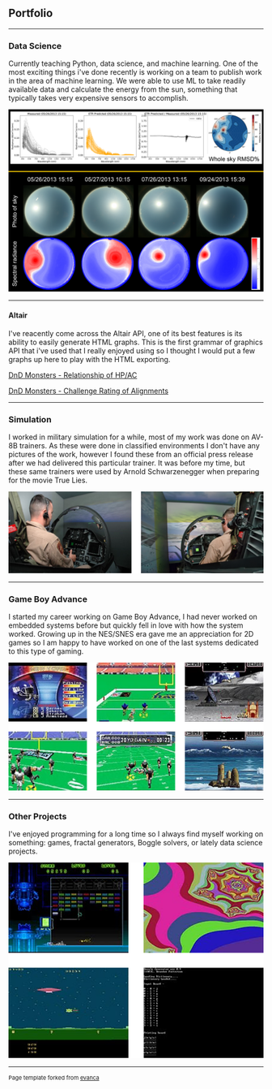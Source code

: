 ## Portfolio

---

### Data Science

Currently teaching Python, data science, and machine learning. One of the most exciting things i've done recently is working on a team to publish work in the area of machine learning. We were able to use ML to take readily available data and calculate the energy from the sun, something that typically takes very expensive sensors to accomplish.

<img src="images/spectral.png?raw=true"/>

---

#### Altair

I've reacently come across the Altair API, one of its best features is its ability to easily generate HTML graphs. This is the first grammar of graphics API that i've used that I really enjoyed using so I thought I would put a few graphs up here to play with the HTML exporting.

 [DnD Monsters - Relationship of HP/AC](graphs/graph1.html)
 
 [DnD Monsters - Challenge Rating of Alignments](graphs/graph2.html)

---

### Simulation

I worked in military simulation for a while, most of my work was done on AV-8B trainers. As these were done in classified environments I don't have any pictures of the work, however I found these from an official press release after we had delivered this particular trainer. It was before my time, but these same trainers were used by Arnold Schwarzenegger when preparing for the movie True Lies.

<img src="images/sim_work.png?raw=true"/>

---

### Game Boy Advance

I started my career working on Game Boy Advance, I had never worked on embedded systems before but quickly fell in love with how the system worked. Growing up in the NES/SNES era gave me an appreciation for 2D games so I am happy to have worked on one of the last systems dedicated to this type of gaming.

<img src="images/gba_dev.png?raw=true"/>

---

### Other Projects

I've enjoyed programming for a long time so I always find myself working on something: games, fractal generators, Boggle solvers, or lately data science projects.

<img src="images/fun_stuff.png?raw=true"/>

---

<p style="font-size:11px">Page template forked from <a href="https://github.com/evanca/quick-portfolio">evanca</a></p>
